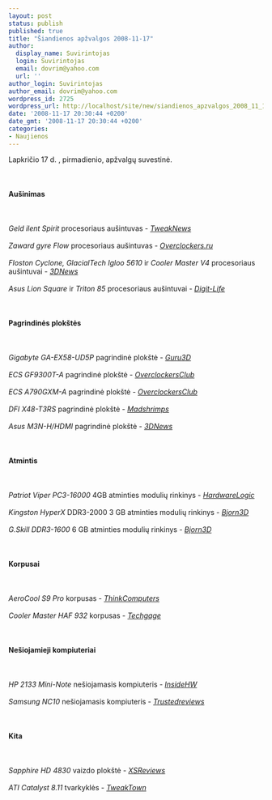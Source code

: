 ```yaml
---
layout: post
status: publish
published: true
title: "Šiandienos apžvalgos 2008-11-17"
author:
  display_name: Suvirintojas
  login: Suvirintojas
  email: dovrim@yahoo.com
  url: ''
author_login: Suvirintojas
author_email: dovrim@yahoo.com
wordpress_id: 2725
wordpress_url: http://localhost/site/new/siandienos_apzvalgos_2008_11_17/
date: '2008-11-17 20:30:44 +0200'
date_gmt: '2008-11-17 20:30:44 +0200'
categories:
- Naujienos
---
```

<p>Lapkričio 17 d. , pirmadienio, apžvalgų suvestinė.<br />
<br><br />
<br><b>Aušinimas</b><br />
<br><br />
<br><i>Geld ilent Spirit</i> procesoriaus aušintuvas - <i><a class="ns" href="http://www.tweaknews.net/reviews/gelid_silent_spirit/index3.php">TweakNews</a></i><br />
<br><i>Zaward gyre Flow</i> procesoriaus aušintuvas - <i><a class="ns" href="http://www.overclockers.ru/lab/30872.shtml">Overclockers.ru</a></i><br />
<br><i>Floston Cyclone, GlacialTech Igloo 5610</i> ir <i>Cooler Master V4</i> procesoriaus aušintuvai - <i><a class="ns" href="http://www.3dnews.ru/cooling/budget_heat_pipe_coolers/index3.htm">3DNews</a></i><br />
<br><i>Asus Lion Square</i> ir <i>Triton 85</i> procesoriaus aušintuvai - <i><a class="ns" href="http://www.digit-life.com/articles3/cpu/asus-lsquare-triton-cooler-sept2k8-p1.html">Digit-Life</a></i><br />
<br><br />
<br><b>Pagrindinės plokštės</b><br />
<br><br />
<br><i>Gigabyte GA-EX58-UD5P</i> pagrindinė plokštė - <i><a class="ns" href="http://guru3d.com/article/gigabyte-gaex58ud5p-x58-motherboard-review/">Guru3D</a></i><br />
<br><i>ECS GF9300T-A</i> pagrindinė plokštė - <i><a class="ns" href="http://www.overclockersclub.com/reviews/ecs_gf9300ta/">OverclockersClub</a></i><br />
<br><i>ECS A790GXM-A</i> pagrindinė plokštė - <i><a class="ns" href="http://www.overclockersclub.com/reviews/a790gxma/">OverclockersClub</a></i><br />
<br><i>DFI X48-T3RS</i> pagrindinė plokštė - <i><a class="ns" href="http://www.madshrimps.be/?action=getarticle&amp;articID=865">Madshrimps</a></i><br />
<br><i>Asus M3N-H/HDMI</i> pagrindinė plokštė - <i><a class="ns" href="http://www.3dnews.ru/motherboard/asus-m3n-h/">3DNews</a></i><br />
<br><br />
<br><b>Atmintis</b><br />
<br><br />
<br><i>Patriot Viper PC3-16000</i> 4GB atminties modulių rinkinys - <i><a class="ns" href="http://www.hardwarelogic.com/news/134/ARTICLE/4645/2008-11-17.html">HardwareLogic</a></i><br />
<br><i>Kingston HyperX</i> DDR3-2000 3 GB atminties modulių rinkinys - <i><a class="ns" href="http://www.bjorn3d.com/read.php?cID=1397&amp;pageID=5688">Bjorn3D</a></i><br />
<br><i>G.Skill DDR3-1600</i> 6 GB atminties modulių rinkinys - <i><a class="ns" href="http://www.bjorn3d.com/read.php?cID=1400">Bjorn3D</a></i><br />
<br><br />
<br><b>Korpusai</b><br />
<br><br />
<br><i>AeroCool S9 Pro</i> korpusas - <i><a class="ns" href="http://www.thinkcomputers.org/index.php?x=reviews&amp;id=882">ThinkComputers</a></i><br />
<br><i>Cooler Master HAF 932</i> korpusas - <i><a class="ns" href="http://techgage.com/article/cooler_master_haf_932_full-tower/">Techgage</a></i><br />
<br><br />
<br><b>Nešiojamieji kompiuteriai</b><br />
<br><br />
<br><i>HP 2133 Mini-Note</i> nešiojamasis kompiuteris - <i><a class="ns" href="http://www.insidehw.com/Reviews/Notebooks/HP-2133-Mini-Note-PC.html">InsideHW</a></i><br />
<br><i>Samsung NC10</i> nešiojamasis kompiuteris - <i><a class="ns" href="http://www.trustedreviews.com/notebooks/review/2008/11/17/Samsung-NC10---10-2in-Netbook/p1">Trustedreviews</a></i><br />
<br><br />
<br><b>Kita</b><br />
<br><br />
<br><i>Sapphire HD 4830</i> vaizdo plokštė - <i><a class="ns" href="http://www.xsreviews.co.uk/reviews/graphics-cards/sapphire-hd-4830-512mb/">XSReviews</a></i><br />
<br><i>ATI Catalyst 8.11</i> tvarkyklės - <i><a class="ns" href="http://www.tweaktown.com/articles/1655/ati_catalyst_8_11_analysis_xp_vista/index.html">TweakTown</a></i><br />
<br><br />
<br><br />
<br></p>
